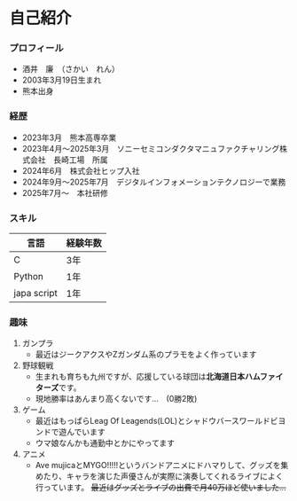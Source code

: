 # 自己紹介

### プロフィール
- 酒井　廉　（さかい　れん）
- 2003年3月19日生まれ
- 熊本出身
### 経歴
- 2023年3月　熊本高専卒業
- 2023年4月～2025年3月　ソニーセミコンダクタマニュファクチャリング株式会社　長崎工場　所属
- 2024年6月　株式会社ヒップ入社
- 2024年9月～2025年7月　デジタルインフォメーションテクノロジーで業務
- 2025年7月～　本社研修
### スキル
|  言語 | 経験年数  |
|-------|----------|
|   C   |   3年    |
| Python|   1年    |
|japa script| 1年　 |
### 趣味
1. ガンプラ
    - 最近はジークアクスやZガンダム系のプラモをよく作っています
1. 野球観戦
    - 生まれも育ちも九州ですが、応援している球団は****北海道日本ハムファイターズ****です。
    - 現地勝率はあんまり高くないです...　(0勝2敗)
1. ゲーム
    - 最近はもっぱらLeag Of Leagends(LOL)とシャドウバースワールドビヨンドで遊んでいます
    - ウマ娘なんかも通勤中とかにやってます
1. アニメ
    - Ave mujicaとMYGO!!!!!というバンドアニメにドハマりして、グッズを集めたり、キャラを演じた声優さんが実際に演奏してくれるライブによく行っています。
    ~~最近はグッズとライブの出費で月40万ほど使いました...~~
